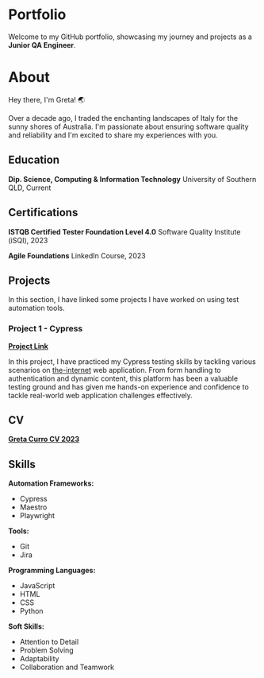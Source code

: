 # Portfolio

Welcome to my GitHub portfolio, showcasing my journey and projects as a **Junior QA Engineer**.

# About

Hey there, I'm Greta! 🌏

Over a decade ago, I traded the enchanting landscapes of Italy for the sunny shores of Australia. I'm passionate about ensuring software quality and reliability and I'm excited to share my experiences with you.

## Education

**Dip. Science, Computing & Information Technology**
University of Southern QLD, Current

## Certifications

**ISTQB Certified Tester Foundation Level 4.0**
Software Quality Institute (iSQI), 2023

**Agile Foundations**
LinkedIn Course, 2023

## Projects

In this section, I have linked some projects I have worked on using test automation tools.

### Project 1 - Cypress

[**Project Link**](https://github.com/Bertinaoz/testing-the-internet-cypress)

In this project, I have practiced my Cypress testing skills by tackling various scenarios on [the-internet](http://the-internet.herokuapp.com/) web application. From form handling to authentication and dynamic content, this platform has been a valuable testing ground and has given me hands-on experience and confidence to tackle real-world web application challenges effectively.

## CV

[**Greta Curro CV 2023**](https://drive.google.com/file/d/1JIb6Uk5I4A16aefEmmUGBxI6F7mn449E/view?usp=drive_link)

## Skills

**Automation Frameworks:**

- Cypress
- Maestro
- Playwright

**Tools:**

- Git
- Jira

**Programming Languages:**

- JavaScript
- HTML
- CSS
- Python

**Soft Skills:**

- Attention to Detail
- Problem Solving
- Adaptability
- Collaboration and Teamwork
